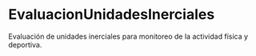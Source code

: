 # EvaluacionUnidadesInerciales
Evaluación de unidades inerciales para monitoreo de la actividad física y deportiva.
